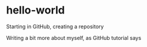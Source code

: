# hello-world

Starting in GitHub, creating a repository

Writing a bit more about myself, as GitHub tutorial says
